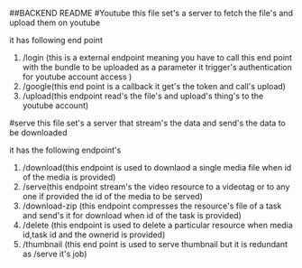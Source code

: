 ##BACKEND README
#Youtube 
this file set's a server to fetch the file's and upload them on youtube
 
it has following end point 
1. /login (this is a external endpoint meaning you have to call this end point with the bundle to be uploaded as a parameter
it trigger's authentication for youtube account access
)
2. /google(this end point is a callback it get's the token and call's upload)
3. /upload(this endpoint read's the file's and upload's thing's to the youtube account)


#serve
this file set's a server that stream's the data and send's the data to be downloaded

it has the following endpoint's

1. /download(this endpoint is used to downlaod a single media file when id of the media is provided)
2. /serve(this endpoint stream's the video resource to a videotag or to any one if provided the id of the media to be served)
3. /download-zip (this endpoint compresses the resource's file of a task and send's it for download when id of the task is provided)
4. /delete (this endpoint is used to delete a particular resource when media id,task id and the ownerid is provided)
5. /thumbnail (this end point is used to serve thumbnail but it is redundant as /serve it's job)

